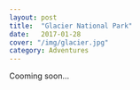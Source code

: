 ```yaml
---
layout: post
title:  "Glacier National Park"
date:   2017-01-28
cover: "/img/glacier.jpg"
category: Adventures
---
```



Cooming soon...
